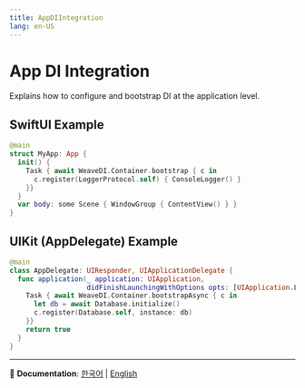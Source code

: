 ```yaml
---
title: AppDIIntegration
lang: en-US
---
```


# App DI Integration

Explains how to configure and bootstrap DI at the application level.

## SwiftUI Example
```swift
@main
struct MyApp: App {
  init() {
    Task { await WeaveDI.Container.bootstrap { c in
      c.register(LoggerProtocol.self) { ConsoleLogger() }
    }}
  }
  var body: some Scene { WindowGroup { ContentView() } }
}
```

## UIKit (AppDelegate) Example
```swift
@main
class AppDelegate: UIResponder, UIApplicationDelegate {
  func application(_ application: UIApplication,
                   didFinishLaunchingWithOptions opts: [UIApplication.LaunchOptionsKey: Any]?) -> Bool {
    Task { await WeaveDI.Container.bootstrapAsync { c in
      let db = await Database.initialize()
      c.register(Database.self, instance: db)
    }}
    return true
  }
}
```

---

📖 **Documentation**: [한국어](../ko.lproj/AppDIIntegration) | [English](AppDIIntegration)
